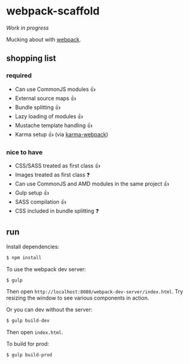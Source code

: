 # webpack-scaffold

*Work in progress*

Mucking about with [webpack](http://webpack.github.io/).

## shopping list

### required

 * Can use CommonJS modules :+1:
 * External source maps :+1:
 * Bundle splitting :+1:
 * Lazy loading of modules :+1:
 * Mustache template handling :+1:
 * Karma setup :+1: (via [karma-webpack](https://github.com/webpack/karma-webpack))

### nice to have

 * CSS/SASS treated as first class :+1:
 * Images treated as first class :question:
 * Can use CommonJS and AMD modules in the same project :+1:
 * Gulp setup :+1:
 * SASS compilation :+1:
 * CSS included in bundle splitting :question:

## run

Install dependencies:

```sh
$ npm install
```

To use the webpack dev server:

```sh
$ gulp
```

Then open `http://localhost:8080/webpack-dev-server/index.html`. Try resizing the window to see various components in action.

Or you can dev without the server:

```sh
$ gulp build-dev
```

Then open `index.html`.

To build for prod:

```sh
$ gulp build-prod
```
